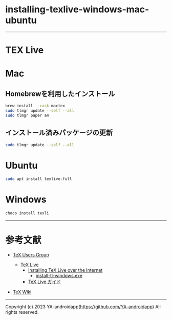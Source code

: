 # installing-texlive-windows-mac-ubuntu

---

# TEX Live

# Mac

## Homebrewを利用したインストール

```zsh
brew install --cask mactex
sudo tlmgr update --self --all
sudo tlmgr paper a4
```

## インストール済みパッケージの更新

```zsh
sudo tlmgr update --self --all
```

# Ubuntu

```bash
sudo apt install texlive-full
```

# Windows

```powershell
choco install texli
```

---

# 参考文献

- [TeX Users Group](https://www.tug.org/texlive/doc/texlive-ja/texlive-ja.pdf)
  - [TeX Live](https://www.tug.org/texlive/doc/texlive-ja/texlive-ja.pdf)
    - [Installing TeX Live over the Internet](https://www.tug.org/texlive/acquire-netinstall.html)
      - [install-tl-windows.exe](https://mirror.ctan.org/systems/texlive/tlnet/install-tl-windows.exe)
    - [TeX Live ガイド](https://www.tug.org/texlive/doc/texlive-ja/texlive-ja.pdf)

- [TeX Wiki](https://texwiki.texjp.org/)

---

Copyright (c) 2023 YA-androidapp(https://github.com/YA-androidapp) All rights reserved.
